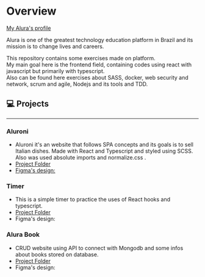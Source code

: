 # Overview
[My Alura's profile](https://cursos.alura.com.br/vitrinedev/matheus-reirasi)

<p>
    Alura is one of the greatest technology education platform in Brazil and its mission is to change lives and careers.
</p>
<p>
    This repository contains some exercises made on platform. <br>
    My main goal here is the frontend field, containing codes using react with javascript but primarily with typescript. <br>
    Also can be found here exercises about SASS, docker, web security and network, scrum and agile, Nodejs and its tools and TDD.
</p>

## 💻 Projects
---
### Aluroni
* Aluroni it's an website that follows SPA concepts and its goals is to sell Italian dishes. Made with React and Typescript and styled using SCSS. Also was used absolute imports and normalize.css .
* [Project Folder](https://github.com/matheusreirasi/alura-cursos/tree/master/react-lidando-com-arquivos-estaticos/aluroni)
* [Figma's design:](https://www.figma.com/community/file/1206019744391221502)

### Timer
* This is a simple timer to practice the uses of React hooks and typescript.
* [Project Folder](https://github.com/matheusreirasi/alura-cursos/tree/master/react-typescript/aula-1)
* Figma's design:

### Alura Book
* CRUD website using API to connect with Mongodb and some infos about books stored on database.
* [Project Folder](https://github.com/matheusreirasi/alura-cursos/tree/master/api-com-express-e-mongodb)
* Figma's design:

